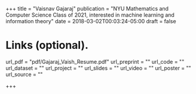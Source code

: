 +++
title = "Vaisnav Gajaraj"
publication = "NYU Mathematics and Computer Science Class of 2021, interested in machine learning and information theory"
date = 2018-03-02T00:03:24-05:00
draft = false


# Links (optional).
url_pdf = "pdf/Gajaraj_Vaish_Resume.pdf"
url_preprint = ""
url_code = ""
url_dataset = ""
url_project = ""
url_slides = ""
url_video = ""
url_poster = ""
url_source = ""

+++
